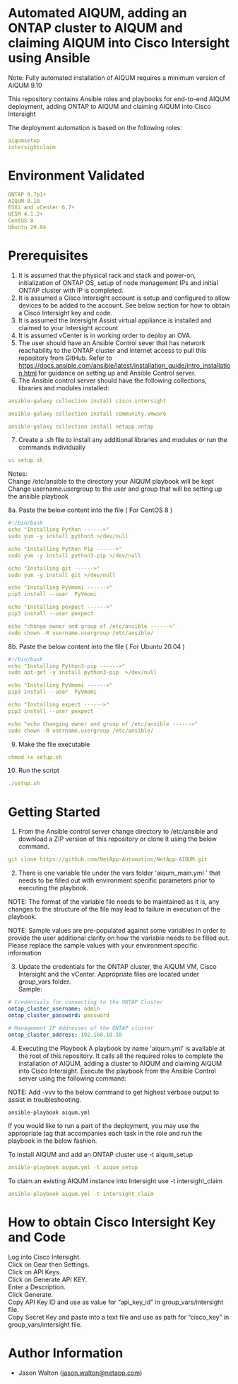 # Automated AIQUM, adding an ONTAP cluster to AIQUM and claiming AIQUM into Cisco Intersight using Ansible

Note: Fully automated installation of AIQUM requires a minimum version of AIQUM 9.10

This repository contains Ansible roles and playbooks for end-to-end AIQUM deployment, adding ONTAP to AIQUM and claiming AIQUM into Cisco Intersight

The deployment automation is based on the following roles:

```yaml
aiqumsetup
intersightclaim
```

# Environment Validated

```yaml
ONTAP 9.7p1+
AIQUM 9.10
ESXi and vCenter 6.7+
UCSM 4.1.2+
CentOS 8
Ubuntu 20.04
```

# Prerequisites
01. It is assumed that the physical rack and stack and power-on, initialization of ONTAP OS, setup of node management IPs and initial ONTAP cluster with IP is completed.
02. It is assumed a Cisco Intersight account is setup and configured to allow devices to be added to the account. See below section for how to obtain a Cisco Intersight key and code.
03. It is assumed the Intersight Assist virtual appliance is installed and claimed to your Intersight account 
04. It is assumed vCenter is in working order to deploy an OVA.
05. The user should have an Ansible Control sever that has network reachability to the ONTAP cluster and internet access to pull this repository from GitHub. Refer to https://docs.ansible.com/ansible/latest/installation_guide/intro_installation.html for guidance on setting up and Ansible Control server.
06. The Ansible control server should have the following collections, libraries and modules installed:

```yaml
ansible-galaxy collection install cisco.intersight

ansible-galaxy collection install community.vmware

ansible-galaxy collection install netapp.ontap

```

07. Create a .sh file to install any additional libraries and modules or run the commands individually

```yaml
vi setup.sh
```

Notes: \
Change /etc/ansible to the directory your AIQUM playbook will be kept \
Change username.usergroup to the user and group that will be setting up the ansible playbook 

8a. Paste the below content into the file ( For CentOS 8 )

```yaml
#!/bin/bash
echo "Installing Python ------>"
sudo yum -y install python3 >/dev/null

echo "Installing Python Pip ------>"
sudo yum -y install python3-pip >/dev/null

echo "Installing git ------>"
sudo yum -y install git >/dev/null

echo "Installing PyVmomi ------>"
pip3 install --user  PyVmomi

echo "Installing pexpect ------>"
pip3 install --user pexpect

echo "change owner and group of /etc/ansible ------>"
sudo chown -R username.usergroup /etc/ansible/

```

8b. Paste the below content into the file ( For Ubuntu 20.04 )

```yaml
#!/bin/bash
echo "Installing Python3-pip ------>"
sudo apt-get -y install python3-pip  >/dev/null

echo "Installing PyVmomi ------>"
pip3 install --user  PyVmomi

echo "Installing expect ------>"
pip3 install --user pexpect

echo "echo Changing owner and group of /etc/ansible ------>"
sudo chown -R username.usergroup /etc/ansible/

```

09. Make the file executable

```yaml
chmod +x setup.sh
```

10. Run the script

```yaml
./setup.sh
```

# Getting Started
01. From the Ansible control server change directory to /etc/ansible and download a ZIP version of this repository or clone it using the below command.

```yaml
git clone https://github.com/NetApp-Automation/NetApp-AIQUM.git
```

02. There is one variable file under the vars folder 'aiqum_main.yml ' that needs to be filled out with environment specific parameters prior to executing the playbook.

NOTE: The format of the variable file needs to be maintained as it is, any changes to the structure of the file may lead to failure in execution of the playbook.

NOTE: Sample values are pre-populated against some variables in order to provide the user additional clarity on how the variable needs to be filled out. Please replace the sample values with your environment specific information

03. Update the credentials for the ONTAP cluster, the AIQUM VM, Cisco Intersight and the vCenter. Appropriate files are located under group_vars folder. \
Sample:

```yaml
# Credentials for connecting to the ONTAP Cluster
ontap_cluster_username: admin
ontap_cluster_password: password

# Management IP Addresses of the ONTAP cluster
ontap_cluster_address: 192.168.10.10
```

04. Executing the Playbook A playbook by name 'aiqum.yml' is available at the root of this repository. It calls all the required roles to complete the installation of AIQUM, adding a cluster to AIQUM and claiming AIQUM into Cisco Intersight. Execute the playbook from the Ansible Control server using the following command:

NOTE: Add -vvv to the below command to get highest verbose output to assist in troubleshooting.

```y
ansible-playbook aiqum.yml
```

If you would like to run a part of the deployment, you may use the appropriate tag that accompanies each task in the role and run the playbook in the below fashion.

To install AIQUM and add an ONTAP cluster use -t aiqum_setup

```yaml
ansible-playbook aiqum.yml -t aiqum_setup
```

To claim an existing AIQUM instance into Intersight use -t intersight_claim

```yaml
ansible-playbook aiqum.yml -t intersight_claim
```

# How to obtain Cisco Intersight Key and Code

Log into Cisco Intersight.\
Click on Gear then Settings.\
Click on API Keys.\
Click on Generate API KEY.\
Enter a Description.\
Click Generate.\
Copy API Key ID and use as value for “api_key_id” in group_vars/intersight file.\
Copy Secret Key and paste into a text file and use as path for “cisco_key” in group_vars/intersight file.

# Author Information
* Jason Walton (jason.walton@netapp.com)
